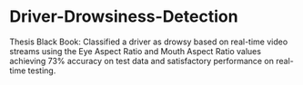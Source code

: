 # Driver-Drowsiness-Detection
Thesis Black Book: Classified a driver as drowsy based on real-time video streams using the Eye Aspect Ratio and Mouth Aspect Ratio values achieving 73% accuracy on test data and satisfactory performance on real-time testing.


